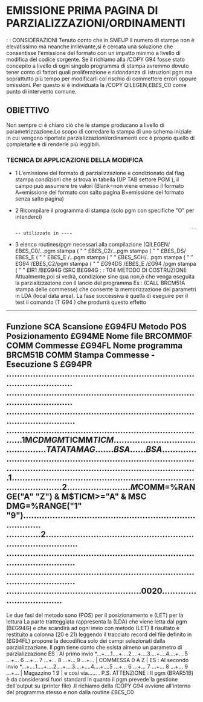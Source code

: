 # EMISSIONE PRIMA PAGINA DI PARZIALIZZAZIONI/ORDINAMENTI
 :  : CONSIDERAZIONI
Tenuto conto che in SMEUP il numero di stampe non è elevatissimo ma neanche irrilevante,si è cercata
una soluzione che consentisse l'emissione del formato con un impatto minimo a livello di modifica
del codice sorgente.
Se il richiamo alla /COPY G94 fosse stato concepito a livello di ogni singolo programma di stampa
avremmo dovuto tener conto di fattori quali proliferazione e ridondanza di istruzioni pgm ma soprattutto
più tempo per modificarli col rischio di commettere errori oppure omissioni.
Per questo si è individuata la /COPY QILEGEN,£B£S_C0 come punto di intervento comune.
## OBIETTIVO
Non sempre ci è chiaro ciò che le stampe producano a livello di parametrizzazione.Lo scopo di
corredare la stampa di uno schema iniziale in cui vengono riportate parzializzazioni/ordinamenti ecc
 è proprio quello di completarle e di renderle più leggibili.
### TECNICA DI APPLICAZIONE DELLA MODIFICA
  -  1 L'emissione del formato di parzializzazione è condizionato dal flag stampa condizioni che
       si trova in tabella (UP TAB settore PGM ), il campo può assumere tre valori
       (Blank=non viene emesso il formato A=emissione del formato con salto pagina B=emissione del
       formato senza salto pagina)

  -  2 Ricompilare  il programma di stampa (solo pgm con specifiche "O" per intenderci)

                                                                          ---- utilizzato in ----
  -  3 elenco routines/pgm necessari alla compilazione  (QILEGEN/ £B£S_C0/...pgm stampa
                                                        ( "  "    £B£S_C2/...pgm stampa
                                                        ( "  "    £B£S_DS/£B£S_E
                                                        ( "  "    £B£S_E /...pgm stampa
                                                        ( "  "   £B£S_SCH/...pgm stampa
                                                        ( "  "    £G94   /£B£S_C2/pgm stampa
                                                        ( "  "    £G94DS /£B£S_E /£G94 /pgm stampa
                                                        ( "  "    £IR1   /B£G94G
                                                        (SRC      B£G94G
 :  : T04 METODO DI COSTRUZIONE
Attualmente,poi si vedrà,
condizione sine qua non,è che venga eseguita la parzializzazione con il lancio del programma
Es :  (CALL BRCM51A  stampa delle commesse) che consente la memorizzazione dei parametri in
LDA (local data area).
La fase successiva è quella di eseguire per il test il comando (T G94 ) che produrrà questo effetto
---------------------------------------------------------------------------------------------------
Funzione        SCA          Scansione                                                  £G94FU
Metodo          POS         Posizionamento                                              £G94ME
Nome file       BRCOMM0F   COMM Commesse                                                £G94FL
Nome programma  BRCM51B    COMM Stampa Commesse - Esecuzione S                          £G94PR
................................................................................................
................................................................................................
.................................................................................................
.............................................................................1M$CDMGM$TICMM$TICM
..............................................TATATAMAG.......BSA......BSA.......................
.................................................................................................
....................................1............................................................
..............................2........................M$COMM=%RANGE("A" "Z") & M$TICM>="A" & M$C
DMG=%RANGE("1" "9")..............................................................................
.............2...................................................................................
.................................................................................................
.................................................................................................
...................................................0020..................................
------------------------------------------------------------------------------------------
Le due fasi  del metodo sono (POS) per il posizionamento e (LET) per la lettura
La parte tratteggiata rappresenta la (LDA) che viene letta dal pgm (B£G94G) e che scandirà ad ogni
invio con metodo (LET)
Il risultato è restituito a colonna (20 e 21) leggendo il tracciato record del file definito in
(£G94FL) propone la decodifica solo dei campi selezionati dalla parzializzazione.
Il pgm tiene conto che esista almeno un parametro di parzializzazione
ES :  Al primo invio
*...+....1....+....2....+....3....+....4....+....5  ...+... 6 ...+... 7 ...+... 8 ...+... 9 ...+...
                           |  COMMESSA             0                  A
                    Z                         |
ES :  Al secondo invio
*...+....1....+....2....+....3....+....4....+....5  ...+... 6 ...+... 7 ...+... 8 ...+... 9 ...+...
                           |  Magazzino                               1
                    9                         |
e così via......
.
P.S.
ATTENZIONE  : 
Il pgm (BRAR51B) è da considerarsi fuori standard in quanto il pgm prevede la gestione dell'output
su (printer file) .Il richiamo della /COPY G94 avviene all'interno del programma stesso e non
dalla routine £B£S_C0
